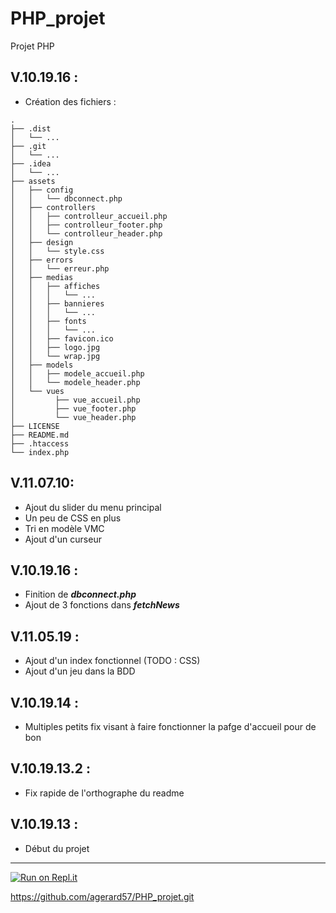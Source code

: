 
# **PHP_projet**

Projet PHP

## **V.10.19.16 :**

- Création des fichiers :

```
.
├── .dist
│   └── ...
├── .git
│   └── ...
├── .idea
│   └── ...
├── assets
│   ├── config
│   │   └── dbconnect.php
│   ├── controllers
│   │   ├── controlleur_accueil.php
│   │   ├── controlleur_footer.php
│   │   └── controlleur_header.php
│   ├── design
│   │   └── style.css
│   ├── errors
│   │   └── erreur.php
│   ├── medias
│   │   ├── affiches
│   │   │   └── ...
│   │   ├── bannieres
│   │   │   └── ...
│   │   ├── fonts
│   │   │   └── ...
│   │   ├── favicon.ico
│   │   ├── logo.jpg
│   │   └── wrap.jpg
│   ├── models
│   │   ├── modele_accueil.php
│   │   └── modele_header.php
│   └── vues
│         ├── vue_accueil.php
│         ├── vue_footer.php
│         └── vue_header.php
├── LICENSE
├── README.md
├── .htaccess
└── index.php
```

## **V.11.07.10:**


- Ajout du slider du menu principal
- Un peu de CSS en plus
- Tri en modèle VMC
- Ajout d'un curseur

## **V.10.19.16 :**

- Finition de ***dbconnect.php***
- Ajout de 3 fonctions dans ***fetchNews***

## **V.11.05.19 :**

- Ajout d'un index fonctionnel (TODO : CSS)
- Ajout d'un jeu dans la BDD

## **V.10.19.14 :**

- Multiples petits fix visant à faire fonctionner la pafge d'accueil pour de bon

## **V.10.19.13.2 :**
  
- Fix rapide de l'orthographe du readme
  
## **V.10.19.13 :**

- Début du projet

___

[![Run on Repl.it](https://repl.it/badge/github/agerard57/PHP_projet)](https://repl.it/github/agerard57/PHP_projet)

https://github.com/agerard57/PHP_projet.git
